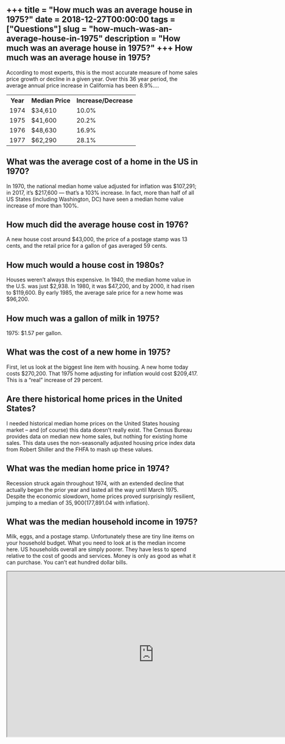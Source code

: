 +++
title = "How much was an average house in 1975?"
date = 2018-12-27T00:00:00
tags = ["Questions"]
slug = "how-much-was-an-average-house-in-1975"
description = "How much was an average house in 1975?"
+++
How much was an average house in 1975?
--------------------------------------

According to most experts, this is the most accurate measure of home sales price growth or decline in a given year. Over this 36 year period, the average annual price increase in California has been 8.9%….

<table><tr><th>Year</th><th>Median Price</th><th>Increase/Decrease</th></tr><tr><td>1974</td><td>$34,610</td><td>10.0%</td></tr><tr><td>1975</td><td>$41,600</td><td>20.2%</td></tr><tr><td>1976</td><td>$48,630</td><td>16.9%</td></tr><tr><td>1977</td><td>$62,290</td><td>28.1%</td></tr></table>

What was the average cost of a home in the US in 1970?
------------------------------------------------------

In 1970, the national median home value adjusted for inflation was $107,291; in 2017, it’s $217,600 — that’s a 103% increase. In fact, more than half of all US States (including Washington, DC) have seen a median home value increase of more than 100%.

How much did the average house cost in 1976?
--------------------------------------------

A new house cost around $43,000, the price of a postage stamp was 13 cents, and the retail price for a gallon of gas averaged 59 cents.

How much would a house cost in 1980s?
-------------------------------------

Houses weren’t always this expensive. In 1940, the median home value in the U.S. was just $2,938. In 1980, it was $47,200, and by 2000, it had risen to $119,600. By early 1985, the average sale price for a new home was $96,200.

How much was a gallon of milk in 1975?
--------------------------------------

1975: $1.57 per gallon.

What was the cost of a new home in 1975?
----------------------------------------

First, let us look at the biggest line item with housing. A new home today costs $270,200. That 1975 home adjusting for inflation would cost $209,417. This is a “real” increase of 29 percent.

Are there historical home prices in the United States?
------------------------------------------------------

I needed historical median home prices on the United States housing market – and (of course) this data doesn’t really exist. The Census Bureau provides data on median new home sales, but nothing for existing home sales. This data uses the non-seasonally adjusted housing price index data from Robert Shiller and the FHFA to mash up these values.

What was the median home price in 1974?
---------------------------------------

Recession struck again throughout 1974, with an extended decline that actually began the prior year and lasted all the way until March 1975. Despite the economic slowdown, home prices proved surprisingly resilient, jumping to a median of $35,900 ($177,891.04 with inflation).

What was the median household income in 1975?
---------------------------------------------

Milk, eggs, and a postage stamp. Unfortunately these are tiny line items on your household budget. What you need to look at is the median income here. US households overall are simply poorer. They have less to spend relative to the cost of goods and services. Money is only as good as what it can purchase. You can’t eat hundred dollar bills.

<iframe allow="accelerometer; autoplay; clipboard-write; encrypted-media; gyroscope; picture-in-picture" allowfullscreen="" class="__youtube_prefs__  epyt-is-override  no-lazyload" data-no-lazy="1" data-origheight="433" data-origwidth="770" data-skipgform_ajax_framebjll="" height="433" id="_ytid_68643" loading="lazy" src="https://www.youtube.com/embed/sd9d5z7idyQ?enablejsapi=1&autoplay=0&cc_load_policy=0&cc_lang_pref=&iv_load_policy=1&loop=0&modestbranding=0&rel=1&fs=1&playsinline=0&autohide=2&theme=dark&color=red&controls=1&" title="YouTube player" width="770"></iframe>